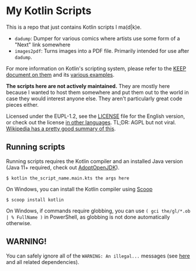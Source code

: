 # My Kotlin Scripts

This is a repo that just contains Kotlin scripts I ma(d|k)e.

* `dadump`: Dumper for various comics where artists use some form of a "Next" link somewhere
* `images2pdf`: Turns images into a PDF file. Primarily intended for use after `dadump`.

For more information on Kotlin's scripting system, please refer to the [KEEP document on them](https://github.com/Kotlin/KEEP/blob/master/proposals/scripting-support.md) and its [various examples](https://github.com/Kotlin/kotlin-script-examples).

**The scripts here are not actively maintained.** They are mostly here because I wanted to host them somewhere and put them out to the world in case they would interest anyone else. They aren't particularly great code pieces either.

Licensed under the EUPL-1.2, see the [LICENSE](LICENSE) file for the English version, or check out the license [in other languages](https://joinup.ec.europa.eu/collection/eupl/eupl-text-eupl-12). TL;DR: AGPL but not viral. [Wikipedia has a pretty good summary of this](https://en.wikipedia.org/wiki/European_Union_Public_Licence#:~:text=another%20specificity%20of%20the%20eupl%20is%20that%20it%20is%20interoperable%2C%20without%20any%20viral%20effect%20in%20case%20of%20static%20and%20dynamic%20linking.).

## Running scripts

Running scripts requires the Kotlin compiler and an installed Java version (Java 11+ required, check out [AdoptOpenJDK](https://adoptopenjdk.net/)).

```
$ kotlin the_script_name.main.kts the args here
```

On Windows, you can install the Kotlin compiler using [Scoop](https://scoop.sh)

```
$ scoop install kotlin
```

On Windows, if commands require globbing, you can use `( gci the/gl/*.ob | % FullName )` in PowerShell, as globbing is not done automatically otherwise.

## WARNING!

You can safely ignore all of the `WARNING: An illegal...` messages (see [here](https://youtrack.jetbrains.com/issue/KT-43520) and all related dependencies).